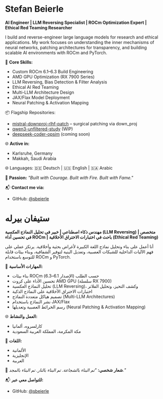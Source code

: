 # Stefan Beierle

**AI Engineer | LLM Reversing Specialist | ROCm Optimization Expert | Ethical Red Teaming Researcher**

I build and reverse-engineer large language models for research and ethical applications. My work focuses on understanding the inner mechanisms of neural networks, patching architectures for transparency, and building scalable AI environments with ROCm and PyTorch.

🔧 **Core Skills:**
- Custom ROCm 6.1–6.3 Build Engineering
- AMD GPU Optimization (RX 7900 Series)
- LLM Reversing, Bias Detection & Filter Analysis
- Ethical AI Red Teaming
- Multi-LLM Architecture Design
- JAX/Flax Model Deployment
- Neural Patching & Activation Mapping

📦 Flagship Repositories:
- [mistral-downproj-rlhf-patch](https://github.com/sbeierle/mistral-downproj-rlhf-patch) – surgical patching via down_proj
- [qwen3-unfiltered-study](https://github.com/...) (WIP)
- [deepseek-coder-opsim](https://github.com/...) (coming soon)


🌐 **Active in:**
- Karlsruhe, Germany
- Makkah, Saudi Arabia


🌐 Languages: 🇩🇪 Deutsch | 🇺🇸 English | 🇸🇦 Arabic

🚀 **Passion:** *"Built with Courage. Built with Fire. Built with Fame."*

📬 **Contact me via:**
- GitHub: [@sbeierle](https://github.com/sbeierle) 


#  ستيفان بيرله

**مهندس ذكاء اصطناعي | خبير في تحليل النماذج العكسية (LLM Reversing) | متخصص في تحسين أداء ROCm | باحث في اختبارات الاختراق الأخلاقية (Ethical Red Teaming)**

أنا أعمل على بناء وتحليل نماذج اللغة الكبيرة لأغراض بحثية وأخلاقية. يرتكز عملي على فهم الآليات الداخلية للشبكات العصبية، وتعديل البنية لتوفير الشفافية، وبناء بيئات قابلة للتوسع باستخدام ROCm و PyTorch.

🔧 **المهارات الأساسية:**
- بناء بيئات ROCm حسب الطلب (الإصدار 6.1–6.3)
- تحسين الأداء على كروت AMD GPU (سلسلة RX 7900)
- تحليل النماذج العكسية (LLM Reversing)، وكشف التحيز، وتحليل الفلاتر
- اختبارات الاختراق الأخلاقية على النماذج الذكية
- تصميم هياكل متعددة النماذج (Multi-LLM Architectures)
- نشر النماذج باستخدام JAX/Flax
- رسم الخرائط العصبية وتعديلها (Neural Patching & Activation Mapping)

🌐 **العمل والنشاط:**
- كارلسروه، ألمانيا
- مكة المكرمة، المملكة العربية السعودية

💬 **اللغات:**
- الألمانية
- الإنجليزية
- العربية

🚀 **شعار شخصي:** *"تم البناء بالشجاعة. تم البناء بالنار. تم البناء بالمجد."*

📬 **للتواصل معي عبر:**
- GitHub: [@sbeierle](https://github.com/sbeierle) 
